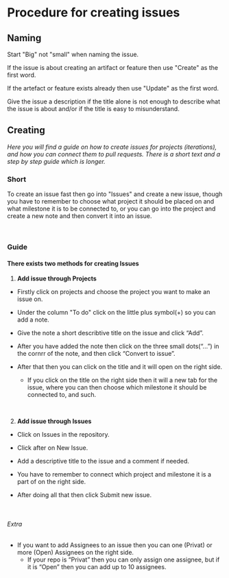 
# Procedure for creating issues


## Naming

Start "Big" not "small" when naming the issue.

If the issue is about creating an artifact or feature then use "Create" as the first word.

If the artefact or feature exists already then use "Update" as the first word.

Give the issue a description if the title alone is not enough to describe what the issue is about and/or if the title is easy to misunderstand.

## Creating

*Here you will find a guide on how to create issues for projects (iterations), and how you can connect them to pull requests. There is a short text and a step by step guide which is longer.*


### Short


To create an issue fast then go into "Issues" and create a new issue, though you have to remember to choose what project it should be placed on and what milestone it is to be connected to, or you can go into the project and create a new note and then convert it into an issue.

<br/>

### Guide


#### There exists two methods for creating Issues


1. **Add issue through Projects**


- Firstly click on projects and choose the project you want to make an issue on.


- Under the column "To do" click on the little plus symbol(+) so you can add a note.


- Give the note a short describtive title on the issue and click “Add”.


- After you have added the note then click on the three small dots(“...”) in the cornrr of the note, and then click “Convert to issue”.


- After that then you can click on the title and it will open on the right side.


  - If you click on the title on the right side then it will a new tab for the issue, where you can then choose which milestone it should be connected to, and such.

<br/>

2. **Add issue through Issues**


- Click on Issues in the repository.


- Click after on New Issue.


- Add a descriptive title to the issue and a comment if needed.


- You have to remember to connect which project and milestone it is a part of on the right side.


- After doing all that then click Submit new issue.

<br/>

###### Extra


- If you want to add Assignees to an issue then you can one (Privat) or more (Open) Assignees on the right side.
  - If your repo is “Privat” then you can only assign one assignee, but if it is “Open” then you can add up to 10 assignees.
